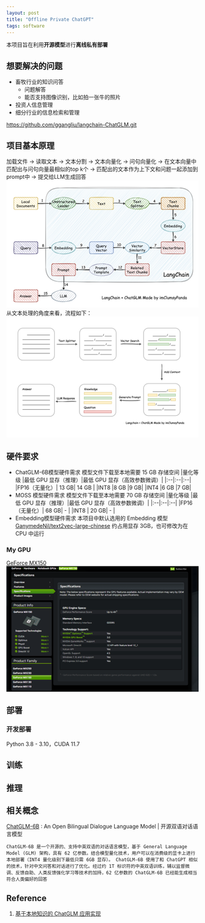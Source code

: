 ```yaml
---
layout: post
title: "Offline Private ChatGPT"
tags: software
---
```


本项目旨在利用**开源模型**进行**离线私有部署**

## 想要解决的问题

- 畜牧行业的知识问答
  - 问题解答
  - 能否支持图像识别，比如拍一张牛的照片
- 投资人信息管理
- 细分行业的信息检索和管理

<https://github.com/ggangliu/langchain-ChatGLM.git>

## 项目基本原理

加载文件 -> 读取文本 -> 文本分割 -> 文本向量化 -> 问句向量化 -> 在文本向量中匹配出与问句向量最相似的top k个 -> 匹配出的文本作为上下文和问题一起添加到prompt中 -> 提交给LLM生成回答
![基本原理](/assets/snip-images/langchain+chatglm.png)
从文本处理的角度来看，流程如下：
![文本流程](/assets/snip-images/langchain+chatglm2.png)

## 硬件要求

- ChatGLM-6B模型硬件需求
  模型文件下载至本地需要 15 GB 存储空间
  |量化等级	|最低 GPU 显存（推理）|最低 GPU 显存（高效参数微调）|
  |:--|:--|:--|
  |FP16（无量化）|	13 GB|	14 GB |
  |INT8	|8 GB	|9 GB|
  |INT4	|6 GB	|7 GB|
- MOSS 模型硬件需求
  模型文件下载至本地需要 70 GB 存储空间
  |量化等级	|最低 GPU 显存（推理）|最低 GPU 显存（高效参数微调）|
  |:--|:--|:--|
  |FP16（无量化）|	68 GB|	- |
  |INT8	         | 20 GB|   - |
- Embedding模型硬件需求
  本项目中默认选用的 Embedding 模型 [GanymedeNil/text2vec-large-chinese](https://huggingface.co/GanymedeNil/text2vec-large-chinese/tree/main) 约占用显存 3GB，也可修改为在 CPU 中运行

### My GPU

[GeForce MX150](https://www.nvidia.com/en-us/geforce/gaming-laptops/geforce-mx150/specifications/)
![](/assets/snip-images/2023-05-20_235413.png)

## 部署

### 开发部署

Python 3.8 - 3.10，CUDA 11.7 

## 训练

## 推理

 
## 相关概念

[ChatGLM-6B](https://github.com/THUDM/ChatGLM-6B)
:  An Open Bilingual Dialogue Language Model | 开源双语对话语言模型

    ChatGLM-6B 是一个开源的、支持中英双语的对话语言模型，基于 General Language Model (GLM) 架构，具有 62 亿参数。结合模型量化技术，用户可以在消费级的显卡上进行本地部署（INT4 量化级别下最低只需 6GB 显存）。 ChatGLM-6B 使用了和 ChatGPT 相似的技术，针对中文问答和对话进行了优化。经过约 1T 标识符的中英双语训练，辅以监督微调、反馈自助、人类反馈强化学习等技术的加持，62 亿参数的 ChatGLM-6B 已经能生成相当符合人类偏好的回答


## Reference

1. [基于本地知识的 ChatGLM 应用实现](https://www.heywhale.com/mw/project/643977aa446c45f4592a1e59)